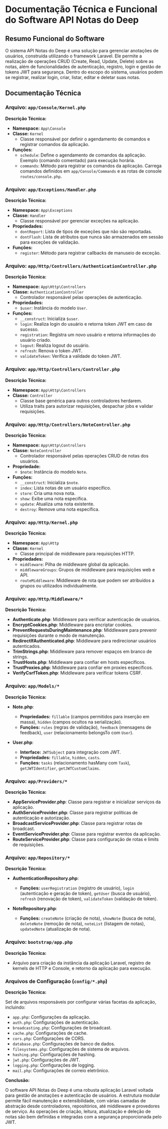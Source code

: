 # Documentação Técnica e Funcional do Software API Notas do Deep

## Resumo Funcional do Software

O sistema API Notas do Deep é uma solução para gerenciar anotações de usuários, construída utilizando o framework Laravel. Ele permite a realização de operações CRUD (Create, Read, Update, Delete) sobre as notas, além de funcionalidades de autenticação, registro, login e gestão de tokens JWT para segurança. Dentro do escopo do sistema, usuários podem se registrar, realizar login, criar, listar, editar e deletar suas notas.

## Documentação Técnica

### Arquivo: `app/Console/Kernel.php`

**Descrição Técnica:**

- **Namespace:** `App\Console`
- **Classe:** `Kernel`
    - Classe responsável por definir o agendamento de comandos e registrar comandos da aplicação.
- **Funções:**
    - `schedule`: Define o agendamento de comandos da aplicação. Exemplo (comando comentado) para execução horária.
    - `commands`: Método para registrar os comandos da aplicação. Carrega comandos definidos em `app/Console/Commands` e as rotas de console `routes/console.php`.

### Arquivo: `app/Exceptions/Handler.php`

**Descrição Técnica:**

- **Namespace:** `App\Exceptions`
- **Classe:** `Handler`
    - Classe responsável por gerenciar exceções na aplicação.
- **Propriedades:**
    - `dontReport`: Lista de tipos de exceções que não são reportadas.
    - `dontFlash`: Lista de atributos que nunca são armazenados em sessão para exceções de validação.
- **Funções:**
    - `register`: Método para registrar callbacks de manuseio de exceção.

### Arquivo: `app/Http/Controllers/AuthenticationController.php`

**Descrição Técnica:**

- **Namespace:** `App\Http\Controllers`
- **Classe:** `AuthenticationController`
    - Controlador responsável pelas operações de autenticação.
- **Propriedades:**
    - `$user`: Instância do modelo `User`.
- **Funções:**
    - `__construct`: Inicializa `$user`.
    - `login`: Realiza login do usuário e retorna token JWT em caso de sucesso.
    - `registration`: Registra um novo usuário e retorna informações do usuário criado.
    - `logout`: Realiza logout do usuário.
    - `refresh`: Renova o token JWT.
    - `validateToken`: Verifica a validade do token JWT.

### Arquivo: `app/Http/Controllers/Controller.php`

**Descrição Técnica:**

- **Namespace:** `App\Http\Controllers`
- **Classe:** `Controller`
    - Classe base genérica para outros controladores herdarem.
    - Utiliza traits para autorizar requisições, despachar jobs e validar requisições.

### Arquivo: `app/Http/Controllers/NoteController.php`

**Descrição Técnica:**

- **Namespace:** `App\Http\Controllers`
- **Classe:** `NoteController`
    - Controlador responsável pelas operações CRUD de notas dos usuários.
- **Propriedade:**
    - `$note`: Instância do modelo `Note`.
- **Funções:**
    - `__construct`: Inicializa `$note`.
    - `index`: Lista notas de um usuário específico.
    - `store`: Cria uma nova nota.
    - `show`: Exibe uma nota específica.
    - `update`: Atualiza uma nota existente.
    - `destroy`: Remove uma nota específica.

### Arquivo: `app/Http/Kernel.php`

**Descrição Técnica:**

- **Namespace:** `App\Http`
- **Classe:** `Kernel`
    - Classe principal de middleware para requisições HTTP.
- **Propriedades:**
    - `middleware`: Pilha de middleware global da aplicação.
    - `middlewareGroups`: Grupos de middleware para requisições web e API.
    - `routeMiddleware`: Middleware de rota que podem ser atribuídos a grupos ou utilizados individualmente.

### Arquivo: `app/Http/Middleware/*`

**Descrição Técnica:**

- **Authenticate.php**: Middleware para verificar autenticação de usuários.
- **EncryptCookies.php**: Middleware para encriptar cookies.
- **PreventRequestsDuringMaintenance.php**: Middleware para prevenir requisições durante o modo de manutenção.
- **RedirectIfAuthenticated.php**: Middleware para redirecionar usuários autenticados.
- **TrimStrings.php**: Middleware para remover espaços em branco de strings.
- **TrustHosts.php**: Middleware para confiar em hosts específicos.
- **TrustProxies.php**: Middleware para confiar em proxies específicos.
- **VerifyCsrfToken.php**: Middleware para verificar tokens CSRF.

### Arquivo: `app/Models/*`

**Descrição Técnica:**

- **Note.php**:
    - **Propriedades:** `fillable` (campos permitidos para inserção em massa), `hidden` (campos ocultos na serialização).
    - **Funções:** `rules` (regras de validação), `feedback` (mensagens de feedback), `user` (relacionamento belongsTo com `User`).

- **User.php**:
    - **Interface:** `JWTSubject` para integração com JWT.
    - **Propriedades:** `fillable`, `hidden`, `casts`.
    - **Funções:** `tasks` (relacionamento hasMany com `Task`), `getJWTIdentifier`, `getJWTCustomClaims`.

### Arquivo: `app/Providers/*`

**Descrição Técnica:**

- **AppServiceProvider.php**: Classe para registrar e inicializar serviços da aplicação.
- **AuthServiceProvider.php**: Classe para registrar políticas de autenticação e autorização.
- **BroadcastServiceProvider.php**: Classe para registrar rotas de broadcast.
- **EventServiceProvider.php**: Classe para registrar eventos da aplicação.
- **RouteServiceProvider.php**: Classe para configuração de rotas e limits de requisições.

### Arquivo: `app/Repository/*`

**Descrição Técnica:**

- **AuthenticationRepository.php**:
    - **Funções:** `userRegistration` (registro de usuário), `login` (autenticação e geração de token), `getUser` (busca de usuário), `refresh` (renovação de token), `validateToken` (validação de token).

- **NoteRepository.php**:
    - **Funções:** `createNote` (criação de nota), `showNote` (busca de nota), `deleteNote` (remoção de nota), `noteList` (listagem de notas), `updatedNote` (atualização de nota).

### Arquivo: `bootstrap/app.php`

**Descrição Técnica:**

- Arquivo para criação da instância da aplicação Laravel, registro de kernels de HTTP e Console, e retorno da aplicação para execução.

### Arquivos de Configuração (`config/*.php`)

**Descrição Técnica:**

Set de arquivos responsáveis por configurar várias facetas da aplicação, incluindo:

- `app.php`: Configurações da aplicação.
- `auth.php`: Configurações de autenticação.
- `broadcasting.php`: Configurações de broadcast.
- `cache.php`: Configurações de cache.
- `cors.php`: Configurações de CORS.
- `database.php`: Configurações de banco de dados.
- `filesystems.php`: Configurações de sistema de arquivos.
- `hashing.php`: Configurações de hashing.
- `jwt.php`: Configurações de JWT.
- `logging.php`: Configurações de logging.
- `mail.php`: Configurações de correio eletrônico.

**Conclusão:** 

O software API Notas do Deep é uma robusta aplicação Laravel voltada para gestão de anotações e autenticação de usuários. A estrutura modular permite fácil manutenção e extensibilidade, com várias camadas de abstração desde controladores, repositórios, até middleware e provedores de serviço. As operações de criação, leitura, atualização e deleção de notas são bem definidas e integradas com a segurança proporcionada pelo JWT.